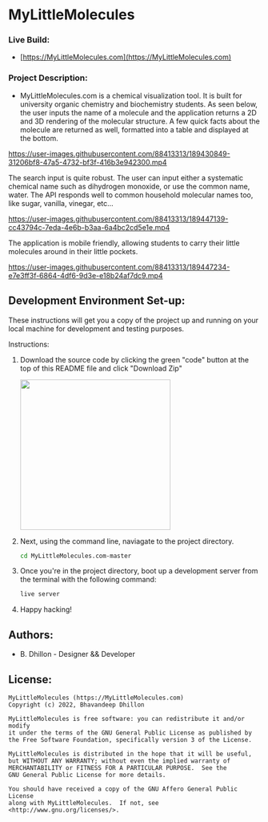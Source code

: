 # MyLittleMolecules

### Live Build: 
- [https://MyLittleMolecules.com](https://MyLittleMolecules.com)

### Project Description:
- MyLittleMolecules.com is a chemical visualization tool. It is built for university organic chemistry and biochemistry students. As seen below, the user inputs the name of a molecule and the application returns a 2D and 3D rendering of the molecular structure. A few quick facts about the molecule are returned as well, formatted into a table and displayed at the bottom.

https://user-images.githubusercontent.com/88413313/189430849-31206bf8-47a5-4732-bf3f-416b3e942300.mp4

The search input is quite robust. The user can input either a systematic chemical name such as dihydrogen monoxide, or use the common name, water. The API responds well to common household molecular names too, like sugar, vanilla, vinegar, etc...

https://user-images.githubusercontent.com/88413313/189447139-cc43794c-7eda-4e6b-b3aa-6a4bc2cd5e1e.mp4

The application is mobile friendly, allowing students to carry their little molecules around in their little pockets.

https://user-images.githubusercontent.com/88413313/189447234-e7e3ff3f-6864-4df6-9d3e-e18b24af7dc9.mp4


## Development Environment Set-up:
These instructions will get you a copy of the project up and running on your local machine for development and testing purposes.

Instructions:
1. Download the source code by clicking the green "code" button at the top of this README file and click "Download Zip"  

    <img src="./img/download-readme.jpg" style="width:300px;"/>

2. Next, using the command line, naviagate to the project directory.
    ```bash
    cd MyLittleMolecules.com-master
    ``` 
3. Once you're in the project directory, boot up a development server from the terminal with the following command:
    ```bash
    live server
    ``` 
4. Happy hacking!



## Authors:
- B. Dhillon - Designer && Developer

## License:
```
MyLittleMolecules (https://MyLittleMolecules.com)
Copyright (c) 2022, Bhavandeep Dhillon

MyLittleMolecules is free software: you can redistribute it and/or modify
it under the terms of the GNU General Public License as published by
the Free Software Foundation, specifically version 3 of the License.

MyLittleMolecules is distributed in the hope that it will be useful,
but WITHOUT ANY WARRANTY; without even the implied warranty of
MERCHANTABILITY or FITNESS FOR A PARTICULAR PURPOSE.  See the
GNU General Public License for more details.

You should have received a copy of the GNU Affero General Public License
along with MyLittleMolecules.  If not, see <http://www.gnu.org/licenses/>.
```
